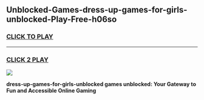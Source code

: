 
## Unblocked-Games-dress-up-games-for-girls-unblocked-Play-Free-h06so
<h3>
<a href="https://clearcache.space/e2bc6b?title=dress-up-games-for-girls-unblocked&ref=21A">CLICK TO PLAY</a></h3>
<hr>

<h3>
<a href="https://clearcache.space/e2bc6b?title=dress-up-games-for-girls-unblocked&ref=21A">CLICK 2 PLAY</a>
  
</h3>

<a href="https://clearcache.space/e2bc6b?title=dress-up-games-for-girls-unblocked&ref=21A"><img src="https://clearcache.store/games.png"></a>


**dress-up-games-for-girls-unblocked games unblocked: Your Gateway to Fun and Accessible Online Gaming**

